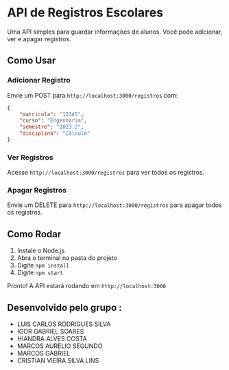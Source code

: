 # API de Registros Escolares

Uma API simples para guardar informações de alunos. Você pode adicionar, ver e apagar registros.

## Como Usar

### Adicionar Registro
Envie um POST para `http://localhost:3000/registros` com:
```json
{
    "matricula": "12345",
    "curso": "Engenharia",
    "semestre": "2023.2",
    "disciplina": "Cálculo"
}
```

### Ver Registros
Acesse `http://localhost:3000/registros` para ver todos os registros.

### Apagar Registros
Envie um DELETE para `http://localhost:3000/registros` para apagar todos os registros.

## Como Rodar

1. Instale o Node.js
2. Abra o terminal na pasta do projeto
3. Digite `npm install`
4. Digite `npm start`

Pronto! A API estará rodando em `http://localhost:3000` 

## Desenvolvido pelo grupo :

- LUIS CARLOS RODRIGUES SILVA  
- IGOR GABRIEL SOARES 
- HIANDRA ALVES COSTA
- MARCOS AURELIO SEGUNDO
- MARCOS GABRIEL
- CRISTIAN VIEIRA SILVA LINS
